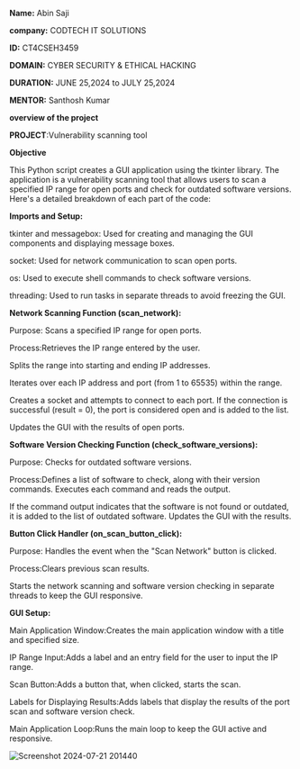 **Name:** Abin Saji

**company:** CODTECH IT SOLUTIONS

**ID:** CT4CSEH3459

**DOMAIN:** CYBER SECURITY & ETHICAL HACKING

**DURATION:** JUNE 25,2024 to JULY 25,2024

**MENTOR:** Santhosh Kumar

**overview of the project**

**PROJECT**:Vulnerability scanning tool

**Objective**

This Python script creates a GUI application using the tkinter library. The application is a vulnerability scanning tool that allows users to scan a specified IP range for open ports and check for outdated software versions. Here's a detailed breakdown of each part of the code:

**Imports and Setup:**

tkinter and messagebox: Used for creating and managing the GUI components and displaying message boxes.

socket: Used for network communication to scan open ports.

os: Used to execute shell commands to check software versions.

threading: Used to run tasks in separate threads to avoid freezing the GUI.

**Network Scanning Function (scan_network):**

Purpose: Scans a specified IP range for open ports.

Process:Retrieves the IP range entered by the user.

Splits the range into starting and ending IP addresses.

Iterates over each IP address and port (from 1 to 65535) within the range.

Creates a socket and attempts to connect to each port. If the connection is successful (result = 0), the port is considered open and is added to the list.

Updates the GUI with the results of open ports.

**Software Version Checking Function (check_software_versions):**

Purpose: Checks for outdated software versions.

Process:Defines a list of software to check, along with their version commands.
Executes each command and reads the output.

If the command output indicates that the software is not found or outdated, it is added to the list of outdated software.
Updates the GUI with the results.

**Button Click Handler (on_scan_button_click):**

Purpose: Handles the event when the "Scan Network" button is clicked.

Process:Clears previous scan results.

Starts the network scanning and software version checking in separate threads to keep the GUI responsive.

**GUI Setup:**

Main Application Window:Creates the main application window with a title and specified size.

IP Range Input:Adds a label and an entry field for the user to input the IP range.

Scan Button:Adds a button that, when clicked, starts the scan.

Labels for Displaying Results:Adds labels that display the results of the port scan and software version check.

Main Application Loop:Runs the main loop to keep the GUI active and responsive.




![Screenshot 2024-07-21 201440](https://github.com/user-attachments/assets/7c7a7e17-ba46-4387-b55d-6c4615ce7fd4)

